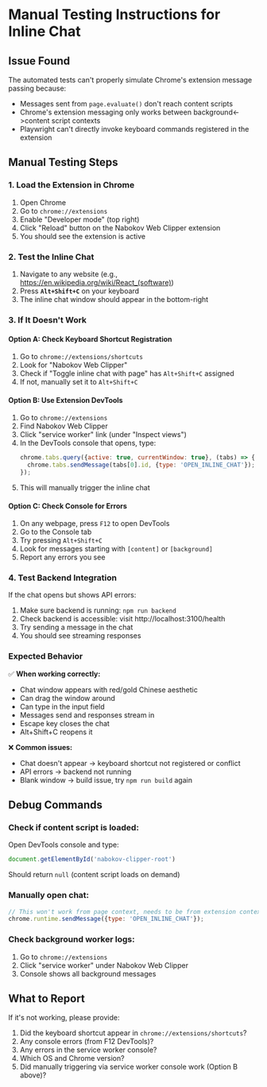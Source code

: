 # Manual Testing Instructions for Inline Chat

## Issue Found

The automated tests can't properly simulate Chrome's extension message passing because:
- Messages sent from `page.evaluate()` don't reach content scripts
- Chrome's extension messaging only works between background<->content script contexts
- Playwright can't directly invoke keyboard commands registered in the extension

## Manual Testing Steps

### 1. Load the Extension in Chrome

1. Open Chrome
2. Go to `chrome://extensions`
3. Enable "Developer mode" (top right)
4. Click "Reload" button on the Nabokov Web Clipper extension
5. You should see the extension is active

### 2. Test the Inline Chat

1. Navigate to any website (e.g., https://en.wikipedia.org/wiki/React_(software))
2. Press **`Alt+Shift+C`** on your keyboard
3. The inline chat window should appear in the bottom-right

### 3. If It Doesn't Work

#### Option A: Check Keyboard Shortcut Registration

1. Go to `chrome://extensions/shortcuts`
2. Look for "Nabokov Web Clipper"
3. Check if "Toggle inline chat with page" has `Alt+Shift+C` assigned
4. If not, manually set it to `Alt+Shift+C`

#### Option B: Use Extension DevTools

1. Go to `chrome://extensions`
2. Find Nabokov Web Clipper
3. Click "service worker" link (under "Inspect views")
4. In the DevTools console that opens, type:
   ```javascript
   chrome.tabs.query({active: true, currentWindow: true}, (tabs) => {
     chrome.tabs.sendMessage(tabs[0].id, {type: 'OPEN_INLINE_CHAT'});
   });
   ```
5. This will manually trigger the inline chat

#### Option C: Check Console for Errors

1. On any webpage, press `F12` to open DevTools
2. Go to the Console tab
3. Try pressing `Alt+Shift+C`
4. Look for messages starting with `[content]` or `[background]`
5. Report any errors you see

### 4. Test Backend Integration

If the chat opens but shows API errors:

1. Make sure backend is running: `npm run backend`
2. Check backend is accessible: visit http://localhost:3100/health
3. Try sending a message in the chat
4. You should see streaming responses

### Expected Behavior

✅ **When working correctly:**
- Chat window appears with red/gold Chinese aesthetic
- Can drag the window around
- Can type in the input field
- Messages send and responses stream in
- Escape key closes the chat
- Alt+Shift+C reopens it

❌ **Common issues:**
- Chat doesn't appear → keyboard shortcut not registered or conflict
- API errors → backend not running
- Blank window → build issue, try `npm run build` again

## Debug Commands

### Check if content script is loaded:
Open DevTools console and type:
```javascript
document.getElementById('nabokov-clipper-root')
```
Should return `null` (content script loads on demand)

### Manually open chat:
```javascript
// This won't work from page context, needs to be from extension context
chrome.runtime.sendMessage({type: 'OPEN_INLINE_CHAT'});
```

### Check background worker logs:
1. Go to `chrome://extensions`
2. Click "service worker" under Nabokov Web Clipper
3. Console shows all background messages

## What to Report

If it's not working, please provide:
1. Did the keyboard shortcut appear in `chrome://extensions/shortcuts`?
2. Any console errors (from F12 DevTools)?
3. Any errors in the service worker console?
4. Which OS and Chrome version?
5. Did manually triggering via service worker console work (Option B above)?
